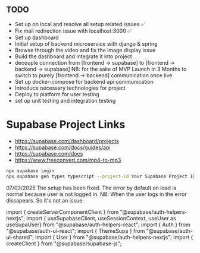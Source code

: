 ## TODO

* Set up on local and resolve all setup related issues ✅
* Fix mail redirection issue with localhost:3000 ✅
* Set up dashboard
* Initial setup of backend microservice with django & spring
* Browse through the video and fix the image display issue
* Build the dashboard and integrate it into project
* decouple connection from [frontend -> supabase] to [frontend -> backend -> supabase] NB: for the sake of MVP Launch in 3 Months to switch to purely [frontend -> backend] communication once live
* Set up docker-compose for backend api communication
* Introduce necessary technologies for project
* Deploy to platform for user testing
* set up unit testing and integration testing

# Supabase Project Links

* <https://supabase.com/dashboard/projects>
* <https://supabase.com/docs/guides/api>
* <https://supabase.com/docs>
* <https://www.freeconvert.com/mp4-to-mp3>

```bash
npx supabase login
npx supabase gen types typescript --project-id Your Supabase Project ID --schema public > database.types.ts
```

07/03/2025
The setup has been fixed. The error by default on load is normal because user is not logged in.
NB: When the user logs in the error dissapears. So it's not an issue

import { createServerComponentClient } from "@supabase/auth-helpers-nextjs";
import { useSupabaseClient, useSessionContext, useUser as useSupaUser} from "@supabase/auth-helpers-react";
import { Auth } from "@supabase/auth-ui-react";
import { ThemeSupa } from "@supabase/auth-ui-shared";
import { User } from "@supabase/auth-helpers-nextjs";
import { createClient } from "@supabase/supabase-js";
